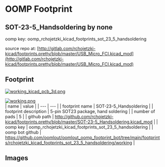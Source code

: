 # OOMP Footprint  
## SOT-23-5_Handsoldering  by none  
  
oomp key: oomp_rchojetzki_kicad_footprints_sot_23_5_handsoldering  
  
source repo at: [http://gitlab.com/rchojetzki-kicad/footprints.pretty/blob/master/USB_Micro_FCI.kicad_mod](http://gitlab.com/rchojetzki-kicad/footprints.pretty/blob/master/USB_Micro_FCI.kicad_mod)  
## Footprint  
  
[![working_kicad_pcb_3d.png](working_kicad_pcb_3d_600.png)](working_kicad_pcb_3d.png)  
  
[![working.png](working_600.png)](working.png)  
| name | value | 
| --- | --- | 
| footprint name | SOT-23-5_Handsoldering | 
| footprint description | 5-pin SOT23 package, hand soldering | 
| number of pads | 5 | 
| github path | http://github.com/rchojetzki-kicad/footprints.pretty/blob/master/SOT-23-5_Handsoldering.kicad_mod | 
| oomp key | oomp_rchojetzki_kicad_footprints_sot_23_5_handsoldering | 
| oomp bot github | https://github.com/oomlout/oomlout_oomp_footprint_bot/tree/main/footprints/rchojetzki_kicad_footprints_sot_23_5_handsoldering/working | 
## Images  
